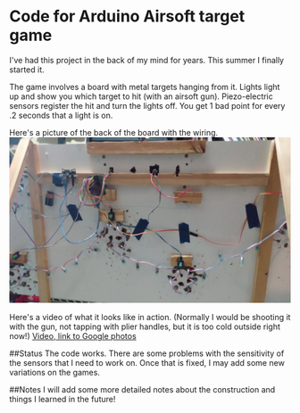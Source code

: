 # Code for Arduino Airsoft target game

I've had this project in the back of my mind for years. This summer I finally started it.

The game involves a board with metal targets hanging from it. Lights light up and show you which target to hit (with an airsoft gun). Piezo-electric sensors register the hit and turn the lights off. You get 1 bad point for every .2 seconds that a light is on. 

Here's a picture of the back of the board with the wiring.
![Wiring picture](https://github.com/djohnson2718/AirsoftTarget/raw/main/pics/wiring.jpg)

Here's a video of what it looks like in action. (Normally I would be shooting it with the gun, not tapping with plier handles, but it is too cold outside right now!)
[Video, link to Google photos](https://photos.app.goo.gl/cAEQtu8iNaSoJwes9)

##Status
The code works. There are some problems with the sensitivity of the sensors that I need to work on. Once that is fixed, I may add some new variations on the games. 

##Notes
I will add some more detailed notes about the construction and things I learned in the future!

